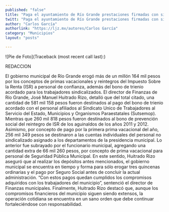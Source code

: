 ```yaml
---
published: "false"
title: "Paga el ayuntamiento de Río Grande prestaciones firmadas con sindicalizados"
twitt: "Paga el ayuntamiento de Río Grande prestaciones firmadas con sindicalizados"
author: "Carlos García"
authorlink: "https://ljz.mx/autores/Carlos García"
category: "Municipios"
layout: "posts"

---
```


![Pie de Foto](Traceback (most recent call last):)

REDACCION

El gobierno municipal de Río Grande erogó más de un millón 164 mil pesos
por los conceptos de primas vacacionales y reintegros del Impuesto Sobre la
Renta (ISR) a personal de confianza, además del bono de trienio acordado
para los trabajadores sindicalizados.
El director de Finanzas de Río Grande, José Manuel Huitrado Rizo, detalló
que del total citado, una cantidad de 581 mil 158 pesos fueron destinados
al pago del bono de trienio acordado con el personal afiliados al Sindicato
Unico de Trabajadores al Servicio del Estado, Municipios y Organismos
Paraestatales (Sutsemop).
Mientras que 260 mil 818 pesos fueron destinados al bono de prevención
social del reintegro de ISR de los aguinaldos de los años 2011 y 2012.
Asimismo, por concepto de pago por la primera prima vacacional del año, 256
mil 349 pesos se destinaron a las cuentas individuales del personal no
sindicalizado asignado a los departamentos de la presidencia municipal.
Lo anterior fue subrayado por el funcionario municipal, agregando una
cantidad extra de 66 mil 260 pesos, por concepto de prima vacacional para
personal de Seguridad Pública Municipal.
En este sentido, Huitrado Rizo aseguró que al realizar los depósitos antes
mencionados, el gobierno municipal se encuentra en tiempo y forma para sólo
erogar tres quincenas ordinarias y el pago por Seguro Social antes de
concluir la actual administración.
“Con estos pagos quedan cumplidos los compromisos adquiridos con los
trabajadores del municipio”, sentenció el director de Finanzas municipales.
Finalmente, Huitrado Rizo destacó que, aunque los compromisos financieros
del municipio siguen siendo extensos, la operación cotidiana se encuentra
en un sano orden que debe continuar fortaleciéndose con responsabilidad.

